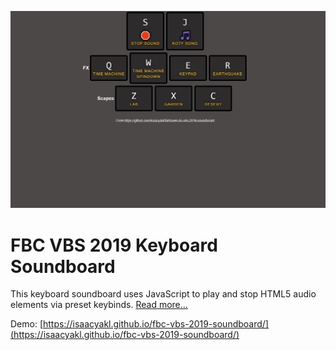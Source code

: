 ![Soundboard Screenshot](fbc-vbs-2019-soundboard-ss1-cover.jpg)

# FBC VBS 2019 Keyboard Soundboard

This keyboard soundboard uses JavaScript to play and stop HTML5 audio elements via preset keybinds. [Read more...](https://www.isaacyakl.com/work/fbc-vbs-2019-soundboard)

Demo: [https://isaacyakl.github.io/fbc-vbs-2019-soundboard/](https://isaacyakl.github.io/fbc-vbs-2019-soundboard/)
